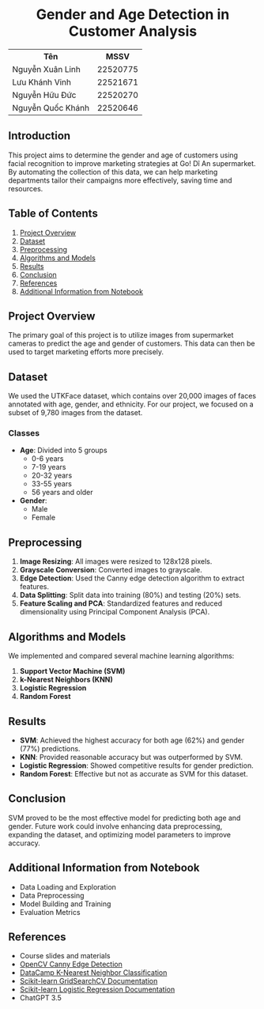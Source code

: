 <h1 align="center">
Gender and Age Detection in Customer Analysis
</h1>

<table align="center">
  <tr>
    <th>Tên</th>
    <th>MSSV</th>
  </tr>
  <tr>
    <td>Nguyễn Xuân Linh</td>
    <td>22520775</td>
  </tr>
  <tr>
    <td>Lưu Khánh Vinh</td>
    <td>22521671</td>
  </tr>
  <tr>
    <td>Nguyễn Hữu Đức</td>
    <td>22520270</td>
  </tr>
  <tr>
    <td>Nguyễn Quốc Khánh</td>
    <td>22520646</td>
  </tr>
</table>

## Introduction
This project aims to determine the gender and age of customers using facial recognition to improve marketing strategies at Go! Dĩ An supermarket. By automating the collection of this data, we can help marketing departments tailor their campaigns more effectively, saving time and resources.

## Table of Contents
1. [Project Overview](#project-overview)
2. [Dataset](#dataset)
3. [Preprocessing](#preprocessing)
4. [Algorithms and Models](#algorithms-and-models)
5. [Results](#results)
6. [Conclusion](#conclusion)
7. [References](#references)
8. [Additional Information from Notebook](#additional-information-from-notebook)

## Project Overview
The primary goal of this project is to utilize images from supermarket cameras to predict the age and gender of customers. This data can then be used to target marketing efforts more precisely.

## Dataset
We used the UTKFace dataset, which contains over 20,000 images of faces annotated with age, gender, and ethnicity. For our project, we focused on a subset of 9,780 images from the dataset.

### Classes
- **Age**: Divided into 5 groups
  - 0-6 years
  - 7-19 years
  - 20-32 years
  - 33-55 years
  - 56 years and older
- **Gender**: 
  - Male
  - Female

## Preprocessing
1. **Image Resizing**: All images were resized to 128x128 pixels.
2. **Grayscale Conversion**: Converted images to grayscale.
3. **Edge Detection**: Used the Canny edge detection algorithm to extract features.
4. **Data Splitting**: Split data into training (80%) and testing (20%) sets.
5. **Feature Scaling and PCA**: Standardized features and reduced dimensionality using Principal Component Analysis (PCA).

## Algorithms and Models
We implemented and compared several machine learning algorithms:
1. **Support Vector Machine (SVM)**
2. **k-Nearest Neighbors (KNN)**
3. **Logistic Regression**
4. **Random Forest**

## Results
- **SVM**: Achieved the highest accuracy for both age (62%) and gender (77%) predictions.
- **KNN**: Provided reasonable accuracy but was outperformed by SVM.
- **Logistic Regression**: Showed competitive results for gender prediction.
- **Random Forest**: Effective but not as accurate as SVM for this dataset.

## Conclusion
SVM proved to be the most effective model for predicting both age and gender. Future work could involve enhancing data preprocessing, expanding the dataset, and optimizing model parameters to improve accuracy.

## Additional Information from Notebook
- Data Loading and Exploration
- Data Preprocessing
- Model Building and Training
- Evaluation Metrics

## References
- Course slides and materials
- [OpenCV Canny Edge Detection](https://docs.opencv.org/3.4/da/d22/tutorial_py_canny.html)
- [DataCamp K-Nearest Neighbor Classification](https://www.datacamp.com/tutorial/k-nearest-neighbor-classification-scikit-learn)
- [Scikit-learn GridSearchCV Documentation](https://scikit-learn.org/stable/modules/generated/sklearn.model_selection.GridSearchCV.html)
- [Scikit-learn Logistic Regression Documentation](https://scikit-learn.org/stable/modules/generated/sklearn.linear_model.LogisticRegression.html)
- ChatGPT 3.5
